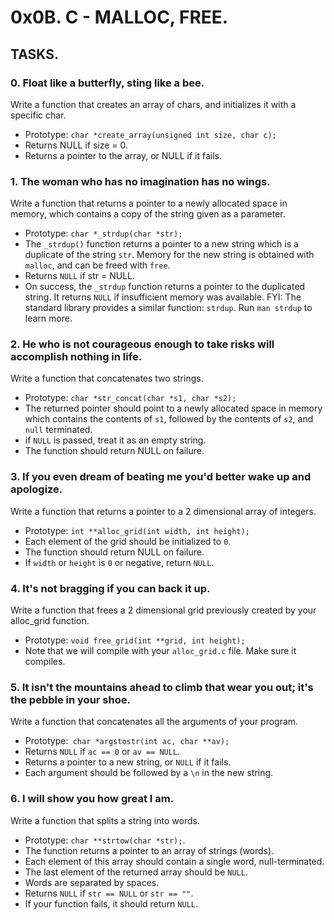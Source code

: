 # 0x0B. C - MALLOC, FREE.

## TASKS.

### 0. Float like a butterfly, sting like a bee.
Write a function that creates an array of chars, and initializes it with a specific char.
* Prototype: `char *create_array(unsigned int size, char c);`
* Returns NULL if size = 0.
* Returns a pointer to the array, or NULL if it fails.


### 1. The woman who has no imagination has no wings.
Write a function that returns a pointer to a newly allocated space in memory, which contains a copy of the string given as a parameter.
* Prototype: `char *_strdup(char *str);`
* The `_strdup()` function returns a pointer to a new string which is a duplicate of the string `str`. Memory for the new string is obtained with `malloc`, and can be freed with `free`.
* Returns `NULL` if str = NULL.
* On success, the `_strdup` function returns a pointer to the duplicated string. It returns `NULL` if insufficient memory was available.
FYI: The standard library provides a similar function: `strdup`. Run `man strdup` to learn more.


### 2. He who is not courageous enough to take risks will accomplish nothing in life.
Write a function that concatenates two strings.
* Prototype: `char *str_concat(char *s1, char *s2);`
* The returned pointer should point to a newly allocated space in memory which contains the contents of `s1`, followed by the contents of `s2`, and `null` terminated.
* if `NULL` is passed, treat it as an empty string.
* The function should return NULL on failure.


### 3. If you even dream of beating me you'd better wake up and apologize.
Write a function that returns a pointer to a 2 dimensional array of integers.
* Prototype: `int **alloc_grid(int width, int height);`
* Each element of the grid should be initialized to `0`.
* The function should return NULL on failure.
* If `width` or `height` is `0` or negative, return `NULL`.


### 4. It's not bragging if you can back it up.
Write a function that frees a 2 dimensional grid previously created by your alloc_grid function.
* Prototype: `void free_grid(int **grid, int height);`
* Note that we will compile with your `alloc_grid.c` file. Make sure it compiles.


### 5. It isn't the mountains ahead to climb that wear you out; it's the pebble in your shoe.
Write a function that concatenates all the arguments of your program.
* Prototype:` char *argstostr(int ac, char **av);`
* Returns `NULL` if `ac == 0` or `av == NULL`.
* Returns a pointer to a new string, or `NULL` if it fails.
* Each argument should be followed by a `\n` in the new string.


### 6. I will show you how great I am.
Write a function that splits a string into words.
* Prototype: `char **strtow(char *str);`.
* The function returns a pointer to an array of strings (words).
* Each element of this array should contain a single word, null-terminated.
* The last element of the returned array should be `NULL`.
* Words are separated by spaces.
* Returns `NULL` if `str == NULL` or `str == ""`.
* If your function fails, it should return `NULL`.
